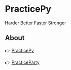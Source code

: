 # PracticePy

Harder Better Faster Stronger

## About

👉 [PracticePy](https://github.com/tutorialmaker/PracticePy/wiki#practicepy)

👉 [PracticeParty](https://github.com/tutorialmaker/PracticePy/wiki#practiceparty)
